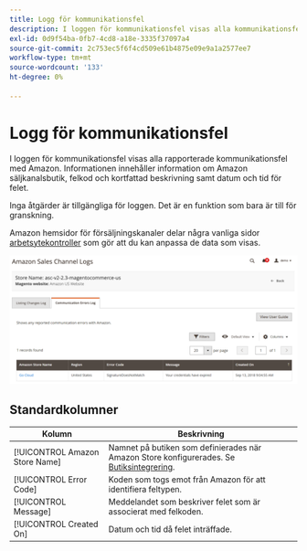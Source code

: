 ```yaml
---
title: Logg för kommunikationsfel
description: I loggen för kommunikationsfel visas alla kommunikationsfel mellan Amazon och [!DNL Commerce].
exl-id: 0d9f54ba-0fb7-4cd8-a18e-3335f37097a4
source-git-commit: 2c753ec5f6f4cd509e61b4875e09e9a1a2577ee7
workflow-type: tm+mt
source-wordcount: '133'
ht-degree: 0%

---
```


# Logg för kommunikationsfel

I loggen för kommunikationsfel visas alla rapporterade kommunikationsfel med Amazon. Informationen innehåller information om Amazon säljkanalsbutik, felkod och kortfattad beskrivning samt datum och tid för felet.

Inga åtgärder är tillgängliga för loggen. Det är en funktion som bara är till för granskning.

Amazon hemsidor för försäljningskanaler delar några vanliga sidor [arbetsytekontroller](./workspace-controls.md) som gör att du kan anpassa de data som visas.

![Logg för kommunikationsfel](assets/amazon-comm-errors-log.png)

## Standardkolumner

| Kolumn | Beskrivning |
|--- |--- |
| [!UICONTROL Amazon Store Name] | Namnet på butiken som definierades när Amazon Store konfigurerades. Se [Butiksintegrering](./store-integration.md). |
| [!UICONTROL Error Code] | Koden som togs emot från Amazon för att identifiera feltypen. |
| [!UICONTROL Message] | Meddelandet som beskriver felet som är associerat med felkoden. |
| [!UICONTROL Created On] | Datum och tid då felet inträffade. |
